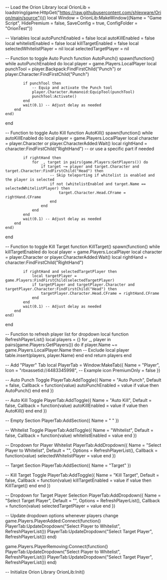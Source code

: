 -- Load the Orion Library
local OrionLib = loadstring(game:HttpGet("https://raw.githubusercontent.com/shlexware/Orion/main/source"))()
local Window = OrionLib:MakeWindow({Name = "Game Script", HidePremium = false, SaveConfig = true, ConfigFolder = "OrionTest"})

-- Variables
local autoPunchEnabled = false
local autoKillEnabled = false
local whitelistEnabled = false
local killTargetEnabled = false
local selectedWhitelistPlayer = nil
local selectedTargetPlayer = nil

-- Function to toggle Auto Punch
function AutoPunch()
    spawn(function()
        while autoPunchEnabled do
            local player = game.Players.LocalPlayer
            local punchTool = player.Backpack:FindFirstChild("Punch") or player.Character:FindFirstChild("Punch")
            
            if punchTool then
                -- Equip and activate the Punch tool
                player.Character.Humanoid:EquipTool(punchTool)
                punchTool:Activate()
            end
            wait(0.1) -- Adjust delay as needed
        end
    end)
end

-- Function to toggle Auto Kill
function AutoKill()
    spawn(function()
        while autoKillEnabled do
            local player = game.Players.LocalPlayer
            local character = player.Character or player.CharacterAdded:Wait()
            local rightHand = character:FindFirstChild("RightHand") -- or use a specific part if needed

            if rightHand then
                for _, target in pairs(game.Players:GetPlayers()) do
                    if target ~= player and target.Character and target.Character:FindFirstChild("Head") then
                        -- Skip teleporting if whitelist is enabled and the player is selected
                        if not (whitelistEnabled and target.Name == selectedWhitelistPlayer) then
                            target.Character.Head.CFrame = rightHand.CFrame
                        end
                    end
                end
            end
            wait(0.1) -- Adjust delay as needed
        end
    end)
end

-- Function to toggle Kill Target
function KillTarget()
    spawn(function()
        while killTargetEnabled do
            local player = game.Players.LocalPlayer
            local character = player.Character or player.CharacterAdded:Wait()
            local rightHand = character:FindFirstChild("RightHand")

            if rightHand and selectedTargetPlayer then
                local targetPlayer = game.Players:FindFirstChild(selectedTargetPlayer)
                if targetPlayer and targetPlayer.Character and targetPlayer.Character:FindFirstChild("Head") then
                    targetPlayer.Character.Head.CFrame = rightHand.CFrame
                end
            end
            wait(0.1) -- Adjust delay as needed
        end
    end)
end

-- Function to refresh player list for dropdown
local function RefreshPlayerList()
    local players = {}
    for _, player in pairs(game.Players:GetPlayers()) do
        if player.Name ~= game.Players.LocalPlayer.Name then -- Exclude local player
            table.insert(players, player.Name)
        end
    end
    return players
end

-- Add "Player" Tab
local PlayerTab = Window:MakeTab({
    Name = "Player",
    Icon = "rbxassetid://4483345998", -- Example icon
    PremiumOnly = false
})

-- Auto Punch Toggle
PlayerTab:AddToggle({
    Name = "Auto Punch",
    Default = false,
    Callback = function(value)
        autoPunchEnabled = value
        if value then
            AutoPunch()
        end
    end
})

-- Auto Kill Toggle
PlayerTab:AddToggle({
    Name = "Auto Kill",
    Default = false,
    Callback = function(value)
        autoKillEnabled = value
        if value then
            AutoKill()
        end
    end
})

-- Empty Section
PlayerTab:AddSection({
    Name = " "
})

-- Whitelist Toggle
PlayerTab:AddToggle({
    Name = "Whitelist",
    Default = false,
    Callback = function(value)
        whitelistEnabled = value
    end
})

-- Dropdown for Player Whitelist
PlayerTab:AddDropdown({
    Name = "Select Player to Whitelist",
    Default = "",
    Options = RefreshPlayerList(),
    Callback = function(value)
        selectedWhitelistPlayer = value
    end
})

-- Target Section
PlayerTab:AddSection({
    Name = "Target"
})

-- Kill Target Toggle
PlayerTab:AddToggle({
    Name = "Kill Target",
    Default = false,
    Callback = function(value)
        killTargetEnabled = value
        if value then
            KillTarget()
        end
    end
})

-- Dropdown for Target Player Selection
PlayerTab:AddDropdown({
    Name = "Select Target Player",
    Default = "",
    Options = RefreshPlayerList(),
    Callback = function(value)
        selectedTargetPlayer = value
    end
})

-- Update dropdown options whenever players change
game.Players.PlayerAdded:Connect(function()
    PlayerTab:UpdateDropdown("Select Player to Whitelist", RefreshPlayerList())
    PlayerTab:UpdateDropdown("Select Target Player", RefreshPlayerList())
end)

game.Players.PlayerRemoving:Connect(function()
    PlayerTab:UpdateDropdown("Select Player to Whitelist", RefreshPlayerList())
    PlayerTab:UpdateDropdown("Select Target Player", RefreshPlayerList())
end)

-- Initialize Orion Library
OrionLib:Init()

